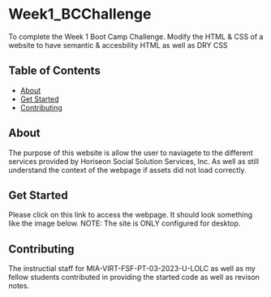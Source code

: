 # Week1_BCChallenge
To complete the Week 1 Boot Camp Challenge. Modify the HTML & CSS of a website to have semantic & accesbility HTML as well as DRY CSS

## Table of Contents

- [About](#about)
- [Get Started](#get_started)
- [Contributing](#contributing)

## About
The purpose of this website is allow the user to naviagete to the different services provided by Horiseon Social Solution Services, Inc. As well as still understand the context of the webpage if assets did not load correctly.

## Get Started
Please click on this link to access the webpage. It should look something like the image below. NOTE: The site is ONLY configured for desktop.

## Contributing
The instructial staff for MIA-VIRT-FSF-PT-03-2023-U-LOLC as well as my fellow students contributed in providing the started code as well as revison notes.
